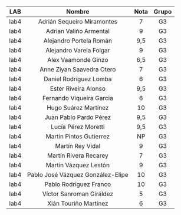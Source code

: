 | LAB  |              Nombre               | Nota | Grupo |
|:----:|:---------------------------------:|:----:|:-----:|
| lab4 |    Adrián Sequeiro Miramontes     |  7   |  G3   |
| lab4 |      Adrian Valiño Armental       |  9   |  G3   |
| lab4 |      Alejandro Portela Román      | 9,5  |  G3   |
| lab4 |      Alejandro Varela Folgar      |  9   |  G3   |
| lab4 |        Alex Vaamonde Ginzo        | 6,5  |  G3   |
| lab4 |     Anne Ziyan Saavedra Otero     |  7   |  G3   |
| lab4 |      Daniel Rodríguez Lomba       |  6   |  G3   |
| lab4 |       Ester Riveira Alonso        | 9,5  |  G3   |
| lab4 |     Fernando Viqueira Garcia      |  6   |  G3   |
| lab4 |       Hugo Suárez Martínez        |  10  |  G3   |
| lab4 |      Juan Pablo Pardo Pérez       | 9,5  |  G3   |
| lab4 |        Lucía Pérez Moretti        | 9,5  |  G3   |
| lab4 |      Martin Pintos Gutierrez      |  NP  |  G3   |
| lab4 |         Martín Rey Vidal          |  9   |  G3   |
| lab4 |       Martín Rivera Recarey       |  7   |  G3   |
| lab4 |       Martín Vázquez Lestón       |  9   |  G3   |
| lab4 | Pablo José Vázquez González-Elipe |  10  |  G3   |
| lab4 |      Pablo Rodríguez Franco       |  10  |  G3   |
| lab4 |     Víctor Sanroman Giráldez      |  5   |  G3   |
| lab4 |       Xián Touriño Martínez       |  6   |  G3   |
